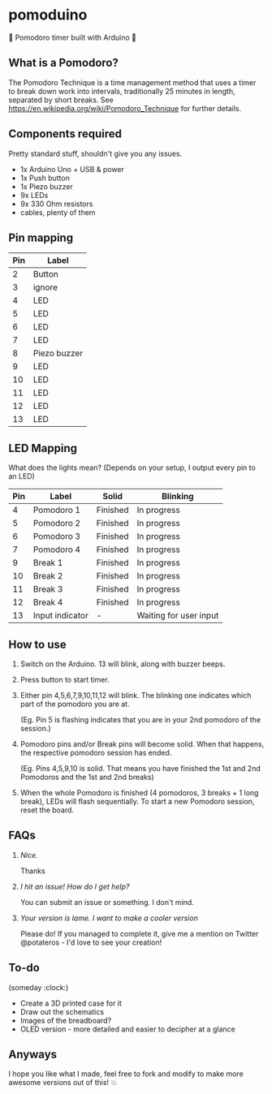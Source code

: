 # pomoduino

:tomato: Pomodoro timer built with Arduino :tomato:

## What is a Pomodoro?

The Pomodoro Technique is a time management method that uses a timer to break down work into intervals, traditionally 25 minutes in length, separated by short breaks. See https://en.wikipedia.org/wiki/Pomodoro_Technique for further details.

## Components required

Pretty standard stuff, shouldn't give you any issues.

- 1x Arduino Uno + USB & power
- 1x Push button
- 1x Piezo buzzer
- 9x LEDs
- 9x 330 Ohm resistors
- cables, plenty of them

## Pin mapping

| Pin | Label        |
| --- | ------------ |
| 2   | Button       |
| 3   | ignore       |
| 4   | LED          |
| 5   | LED          |
| 6   | LED          |
| 7   | LED          |
| 8   | Piezo buzzer |
| 9   | LED          |
| 10  | LED          |
| 11  | LED          |
| 12  | LED          |
| 13  | LED          |

## LED Mapping

What does the lights mean? (Depends on your setup, I output every pin to an LED)

| Pin | Label           | Solid    | Blinking               |
| --- | --------------- | -------- | ---------------------- |
| 4   | Pomodoro 1      | Finished | In progress            |
| 5   | Pomodoro 2      | Finished | In progress            |
| 6   | Pomodoro 3      | Finished | In progress            |
| 7   | Pomodoro 4      | Finished | In progress            |
| 9   | Break 1         | Finished | In progress            |
| 10  | Break 2         | Finished | In progress            |
| 11  | Break 3         | Finished | In progress            |
| 12  | Break 4         | Finished | In progress            |
| 13  | Input indicator | -        | Waiting for user input |

## How to use

1. Switch on the Arduino. 13 will blink, along with buzzer beeps.

1. Press button to start timer.

1. Either pin 4,5,6,7,9,10,11,12 will blink. The blinking one indicates which part of the pomodoro you are at.

   (Eg. Pin 5 is flashing indicates that you are in your 2nd pomodoro of the session.)

1. Pomodoro pins and/or Break pins will become solid. When that happens, the respective pomodoro session has ended.

   (Eg. Pins 4,5,9,10 is solid. That means you have finished the 1st and 2nd Pomodoros and the 1st and 2nd breaks)

1. When the whole Pomodoro is finished (4 pomodoros, 3 breaks + 1 long break), LEDs will flash sequentially. To start a new Pomodoro session, reset the board.

## FAQs

1. _Nice._

    Thanks

2. _I hit an issue! How do I get help?_

    You can submit an issue or something. I don't mind.

3. _Your version is lame. I want to make a cooler version_

    Please do! If you managed to complete it, give me a mention on Twitter @potateros - I'd love to see your creation!

## To-do

(someday :clock:)

- Create a 3D printed case for it
- Draw out the schematics
- Images of the breadboard?
- OLED version - more detailed and easier to decipher at a glance

## Anyways

I hope you like what I made, feel free to fork and modify to make more awesome versions out of this! :boom:
